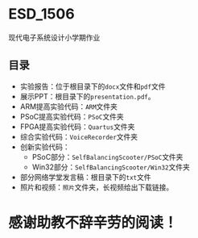 # ESD_1506
现代电子系统设计小学期作业

## 目录
* 实验报告：位于根目录下的```docx```文件和```pdf```文件
* 展示PPT：根目录下的```presentation.pdf```。
* ARM提高实验代码：```ARM```文件夹
* PSoC提高实验代码：```PSoC```文件夹
* FPGA提高实验代码：```Quartus```文件夹
* 综合实验代码：```VoiceRecorder```文件夹
* 创新实验代码：
  - PSoC部分：```SelfBalancingScooter/PSoC```文件夹
  - Win32部分：```SelfBalancingScooter/Win32```文件夹
* 部分网络学堂发言稿：根目录下的```txt```文件
* 照片和视频：```照片```文件夹，长视频给出下载链接。

# 感谢助教不辞辛劳的阅读！
